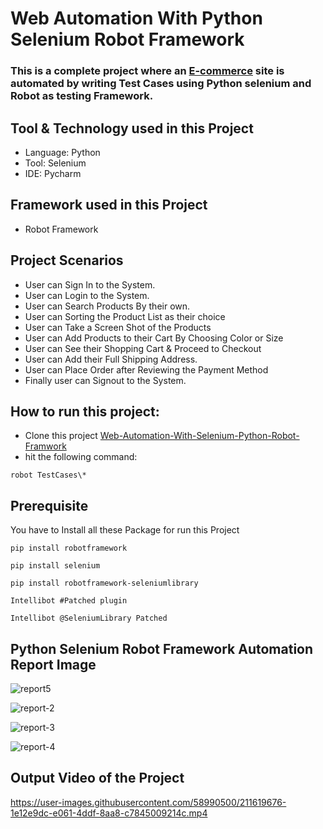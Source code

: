 # Web Automation With Python Selenium Robot Framework

### This is a complete project where an [E-commerce](https://magento.softwaretestingboard.com/) site is automated by writing Test Cases using Python selenium and Robot as testing Framework.


## Tool & Technology used in this Project
 - Language: Python
 - Tool: Selenium
 - IDE: Pycharm


## Framework used in this Project
 - Robot Framework
 
 
  ## Project Scenarios
 - User can Sign In to the System.
 - User can Login to the System.
 - User can Search Products By their own.
 - User can Sorting the Product List as their choice
 - User can Take a Screen Shot of the Products
 - User can Add Products to their Cart By Choosing Color or Size 
 - User can See their Shopping Cart & Proceed to Checkout
 - User can Add their Full Shipping Address.
 - User can Place Order after Reviewing the Payment Method
 - Finally user can Signout to the System.
 
 
  ## How to run this project:
 - Clone this project [Web-Automation-With-Selenium-Python-Robot-Framwork](https://github.com/ahnafahmad/Web-Automation-With-Selenium-Python-Robot-Framwork.git)
 - hit the following command:
  ```
 robot TestCases\*
 ```
 
 
 ## Prerequisite
 You have to Install all these Package for run this Project<br>
 ```
pip install robotframework
 ```
 ```
pip install selenium
```
 ```
pip install robotframework-seleniumlibrary
```
 ```
Intellibot #Patched plugin
```
 ```
Intellibot @SeleniumLibrary Patched
```
 
 
 ## Python Selenium Robot Framework Automation Report Image
 
 ![report5](https://user-images.githubusercontent.com/58990500/211619403-f6e0a57d-b1ec-45f6-a6da-65c15f462735.PNG)


![report-2](https://user-images.githubusercontent.com/58990500/211619462-b3a33114-143b-450a-a07b-9ae93dd42aa7.PNG)


![report-3](https://user-images.githubusercontent.com/58990500/211619511-3c9f9fa0-a771-4649-ba2c-9dcf32ab1d5d.PNG)


![report-4](https://user-images.githubusercontent.com/58990500/211619529-c35f802a-fb16-42f5-b875-7d0d38579408.PNG)



## Output Video of the Project


https://user-images.githubusercontent.com/58990500/211619676-1e12e9dc-e061-4ddf-8aa8-c7845009214c.mp4


